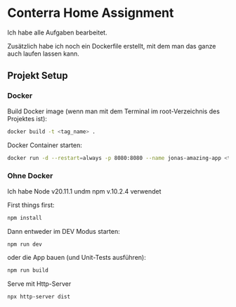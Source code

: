 # Conterra Home Assignment

Ich habe alle Aufgaben bearbeitet.

Zusätzlich habe ich noch ein Dockerfile erstellt, mit dem man das ganze auch laufen lassen kann.

## Projekt Setup

### Docker

Build Docker image (wenn man mit dem Terminal im root-Verzeichnis des Projektes ist):

```sh
docker build -t <tag_name> .
```

Docker Container starten:

```sh
docker run -d --restart=always -p 8080:8080 --name jonas-amazing-app <tag_name>
```

### Ohne Docker

Ich habe Node v20.11.1 undm npm v.10.2.4 verwendet

First things first:

```sh
npm install
```

Dann entweder im DEV Modus starten:

```sh
npm run dev
```

oder die App bauen (und Unit-Tests ausführen):

```sh
npm run build
```

Serve mit Http-Server

```sh
npx http-server dist
```